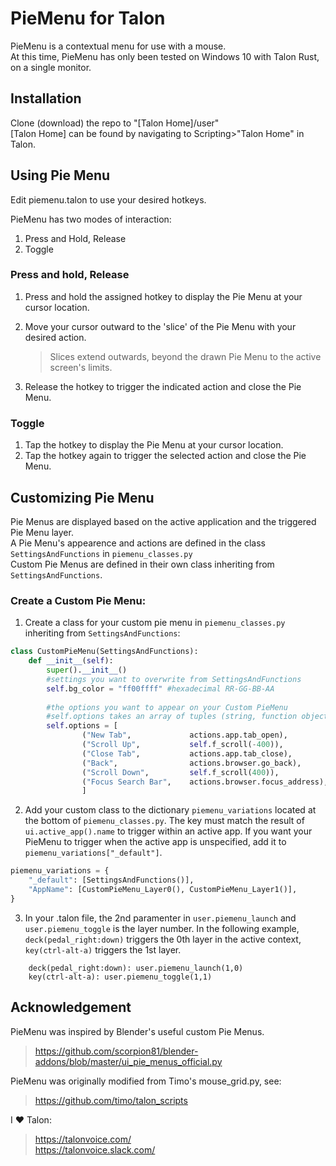 # PieMenu for Talon  
PieMenu is a contextual menu for use with a mouse.  
At this time, PieMenu has only been tested on Windows 10 with Talon Rust, on a single monitor.  

## Installation  
Clone (download) the repo to "[Talon Home]/user"  
[Talon Home] can be found by navigating to Scripting>"Talon Home" in Talon.

## Using Pie Menu
Edit piemenu.talon to use your desired hotkeys.  

PieMenu has two modes of interaction:
1. Press and Hold, Release
2. Toggle

### Press and hold, Release  
1. Press and hold the assigned hotkey to display the Pie Menu at your cursor location.  
2. Move your cursor outward to the 'slice' of the Pie Menu with your desired action.  
    > Slices extend outwards, beyond the drawn Pie Menu to the active screen's limits.  

3. Release the hotkey to trigger the indicated action and close the Pie Menu.

### Toggle
1. Tap the hotkey to display the Pie Menu at your cursor location.
2. Tap the hotkey again to trigger the selected action and close the Pie Menu.

## Customizing Pie Menu
Pie Menus are displayed based on the active application and the triggered Pie Menu layer.  
A Pie Menu's appearence and actions are defined in the class ```SettingsAndFunctions``` in ```piemenu_classes.py```  
Custom Pie Menus are defined in their own class inheriting from ```SettingsAndFunctions```.

### Create a Custom Pie Menu:

1. Create a class for your custom pie menu in ```piemenu_classes.py``` inheriting from ```SettingsAndFunctions```:
```python
class CustomPieMenu(SettingsAndFunctions):
    def __init__(self):
        super().__init__()
        #settings you want to overwrite from SettingsAndFunctions
        self.bg_color = "ff00ffff" #hexadecimal RR-GG-BB-AA
        
        #the options you want to appear on your Custom PieMenu
        #self.options takes an array of tuples (string, function object)
        self.options = [
                ("New Tab",             actions.app.tab_open),
                ("Scroll Up",           self.f_scroll(-400)),
                ("Close Tab",           actions.app.tab_close),
                ("Back",                actions.browser.go_back),
                ("Scroll Down",         self.f_scroll(400)),
                ("Focus Search Bar",    actions.browser.focus_address),
                ]
```
2. Add your custom class to the dictionary ```piemenu_variations``` located at the bottom of ```piemenu_classes.py```. The key must match the result of ```ui.active_app().name``` to trigger within an active app. If you want your PieMenu to trigger when the active app is unspecified, add it to ```piemenu_variations["_default"]```.
```python
piemenu_variations = {
    "_default": [SettingsAndFunctions()],
    "AppName": [CustomPieMenu_Layer0(), CustomPieMenu_Layer1()],
}
```
  

3. In your .talon file, the 2nd paramenter in ```user.piemenu_launch``` and ```user.piemenu_toggle``` is the layer number. In the following example, ```deck(pedal_right:down)``` triggers the 0th layer in the active context, ```key(ctrl-alt-a)``` triggers the 1st layer. 
```talon
    deck(pedal_right:down): user.piemenu_launch(1,0)
    key(ctrl-alt-a): user.piemenu_toggle(1,1)
```


## Acknowledgement
PieMenu was inspired by Blender's useful custom Pie Menus.  
> https://github.com/scorpion81/blender-addons/blob/master/ui_pie_menus_official.py

PieMenu was originally modified from Timo's mouse_grid.py, see:  
>https://github.com/timo/talon_scripts   

I ♥ Talon:  
>https://talonvoice.com/  
>https://talonvoice.slack.com/